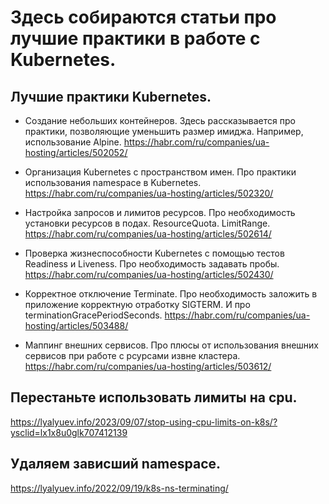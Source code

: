 # Здесь собираются статьи про лучшие практики в работе с Kubernetes.

## Лучшие практики Kubernetes. 

* Создание небольших контейнеров.
Здесь рассказывается про практики, позволяющие уменьшить размер имиджа. Например, использование Alpine.
https://habr.com/ru/companies/ua-hosting/articles/502052/

* Организация Kubernetes с пространством имен.
Про практики использования namespace в Kubernetes. 
https://habr.com/ru/companies/ua-hosting/articles/502320/

* Настройка запросов и лимитов ресурсов.
Про необходимость установки ресурсов в подах. ResourceQuota. LimitRange.
https://habr.com/ru/companies/ua-hosting/articles/502614/

* Проверка жизнеспособности Kubernetes с помощью тестов Readiness и Liveness.
Про необходимость задавать пробы.
https://habr.com/ru/companies/ua-hosting/articles/502430/

* Корректное отключение Terminate.
Про необходимость заложить в приложение корректную отработку SIGTERM.
И про terminationGracePeriodSeconds.
https://habr.com/ru/companies/ua-hosting/articles/503488/

* Маппинг внешних сервисов.
Про плюсы от использования внешних сервисов при работе с рсурсами извне кластера.
https://habr.com/ru/companies/ua-hosting/articles/503612/

## Перестаньте использовать лимиты на cpu.
https://lyalyuev.info/2023/09/07/stop-using-cpu-limits-on-k8s/?ysclid=lx1x8u0glk707412139

## Удаляем зависший namespace.
https://lyalyuev.info/2022/09/19/k8s-ns-terminating/

